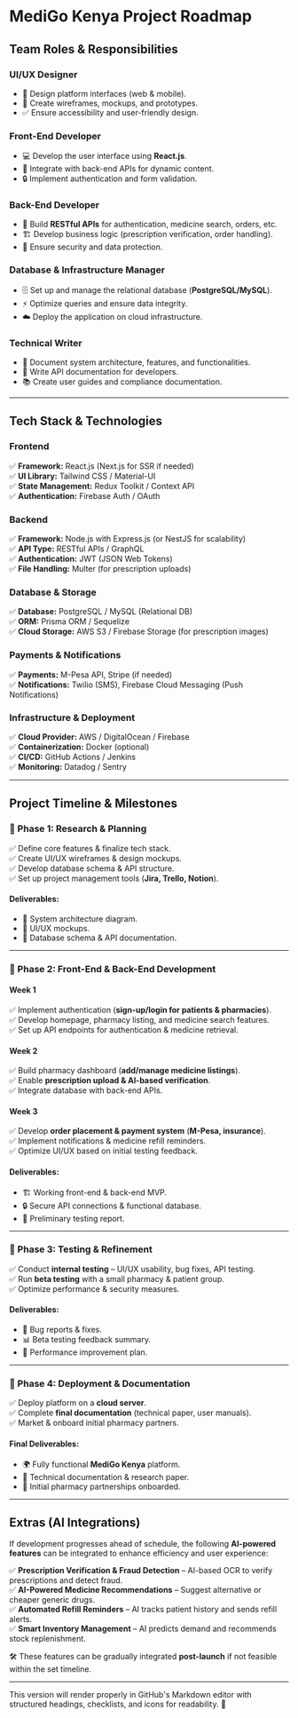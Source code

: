 # MediGo Kenya Project Roadmap  

## Team Roles & Responsibilities  

### UI/UX Designer  
- 🎨 Design platform interfaces (web & mobile).  
- 📝 Create wireframes, mockups, and prototypes.  
- ✅ Ensure accessibility and user-friendly design.  

### Front-End Developer  
- 💻 Develop the user interface using **React.js**.  
- 🔄 Integrate with back-end APIs for dynamic content.  
- 🔒 Implement authentication and form validation.  

### Back-End Developer  
- 🔗 Build **RESTful APIs** for authentication, medicine search, orders, etc.  
- 🏗️ Develop business logic (prescription verification, order handling).  
- 🔐 Ensure security and data protection.  

### Database & Infrastructure Manager  
- 🗄️ Set up and manage the relational database (**PostgreSQL/MySQL**).  
- ⚡ Optimize queries and ensure data integrity.  
- ☁️ Deploy the application on cloud infrastructure.  

### Technical Writer  
- 📄 Document system architecture, features, and functionalities.  
- 📌 Write API documentation for developers.  
- 📚 Create user guides and compliance documentation.  

---

## Tech Stack & Technologies  

### Frontend  
✅ **Framework:** React.js (Next.js for SSR if needed)  
✅ **UI Library:** Tailwind CSS / Material-UI  
✅ **State Management:** Redux Toolkit / Context API  
✅ **Authentication:** Firebase Auth / OAuth  

### Backend  
✅ **Framework:** Node.js with Express.js (or NestJS for scalability)  
✅ **API Type:** RESTful APIs / GraphQL  
✅ **Authentication:** JWT (JSON Web Tokens)  
✅ **File Handling:** Multer (for prescription uploads)  

### Database & Storage  
✅ **Database:** PostgreSQL / MySQL (Relational DB)  
✅ **ORM:** Prisma ORM / Sequelize  
✅ **Cloud Storage:** AWS S3 / Firebase Storage (for prescription images)  

### Payments & Notifications  
✅ **Payments:** M-Pesa API, Stripe (if needed)  
✅ **Notifications:** Twilio (SMS), Firebase Cloud Messaging (Push Notifications)  

### Infrastructure & Deployment  
✅ **Cloud Provider:** AWS / DigitalOcean / Firebase  
✅ **Containerization:** Docker (optional)  
✅ **CI/CD:** GitHub Actions / Jenkins  
✅ **Monitoring:** Datadog / Sentry  

---

## Project Timeline & Milestones  

### 📌 Phase 1: Research & Planning  
✅ Define core features & finalize tech stack.  
✅ Create UI/UX wireframes & design mockups.  
✅ Develop database schema & API structure.  
✅ Set up project management tools (**Jira, Trello, Notion**).  

#### **Deliverables:**  
- 📁 System architecture diagram.  
- 🎨 UI/UX mockups.  
- 📜 Database schema & API documentation.  

---

### 📌 Phase 2: Front-End & Back-End Development  

#### **Week 1**  
✅ Implement authentication (**sign-up/login for patients & pharmacies**).  
✅ Develop homepage, pharmacy listing, and medicine search features.  
✅ Set up API endpoints for authentication & medicine retrieval.  

#### **Week 2**  
✅ Build pharmacy dashboard (**add/manage medicine listings**).  
✅ Enable **prescription upload & AI-based verification**.  
✅ Integrate database with back-end APIs.  

#### **Week 3**  
✅ Develop **order placement & payment system** (**M-Pesa, insurance**).  
✅ Implement notifications & medicine refill reminders.  
✅ Optimize UI/UX based on initial testing feedback.  

#### **Deliverables:**  
- 🏗️ Working front-end & back-end MVP.  
- 🔒 Secure API connections & functional database.  
- 📝 Preliminary testing report.  

---

### 📌 Phase 3: Testing & Refinement  
✅ Conduct **internal testing** – UI/UX usability, bug fixes, API testing.  
✅ Run **beta testing** with a small pharmacy & patient group.  
✅ Optimize performance & security measures.  

#### **Deliverables:**  
- 🐞 Bug reports & fixes.  
- 📊 Beta testing feedback summary.  
- 🚀 Performance improvement plan.  

---

### 📌 Phase 4: Deployment & Documentation  
✅ Deploy platform on a **cloud server**.  
✅ Complete **final documentation** (technical paper, user manuals).  
✅ Market & onboard initial pharmacy partners.  

#### **Final Deliverables:**  
- 🌍 Fully functional **MediGo Kenya** platform.  
- 📖 Technical documentation & research paper.  
- 🏥 Initial pharmacy partnerships onboarded.  

---

## Extras (AI Integrations)  

If development progresses ahead of schedule, the following **AI-powered features** can be integrated to enhance efficiency and user experience:  

✅ **Prescription Verification & Fraud Detection** – AI-based OCR to verify prescriptions and detect fraud.  
✅ **AI-Powered Medicine Recommendations** – Suggest alternative or cheaper generic drugs.  
✅ **Automated Refill Reminders** – AI tracks patient history and sends refill alerts.  
✅ **Smart Inventory Management** – AI predicts demand and recommends stock replenishment.  

🛠️ These features can be gradually integrated **post-launch** if not feasible within the set timeline.  

---

This version will render properly in GitHub's Markdown editor with structured headings, checklists, and icons for readability. 🚀
